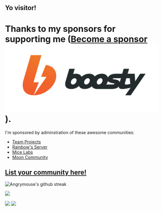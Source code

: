 ## Yo visitor!

# Thanks to my sponsors for supporting me ([Become a sponsor ![](boosty.svg)](https://boosty.to/mice)).

I'm sponsored by adminstration of these awesome communities:
- [Team Projects](https://discord.gg/NNFze7jSYN)
- [Rainbow's Server](https://discord.gg/CtRp5GB)
- [Mice Labs](https://discord.gg/ezEeGmq)
- [Moon Community](https://discord.gg/s693zrhAU9)
## [List your community here!](https://boosty.to/mice)
![Angrymouse's github streak](https://github-readme-streak-stats.herokuapp.com/?user=angrymouse&theme=midnight-purple)


![](https://komarev.com/ghpvc/?username=angrymouse)

![](https://forthebadge.com/images/badges/60-percent-of-the-time-works-every-time.svg) ![](https://forthebadge.com/images/badges/powered-by-black-magic.svg)
